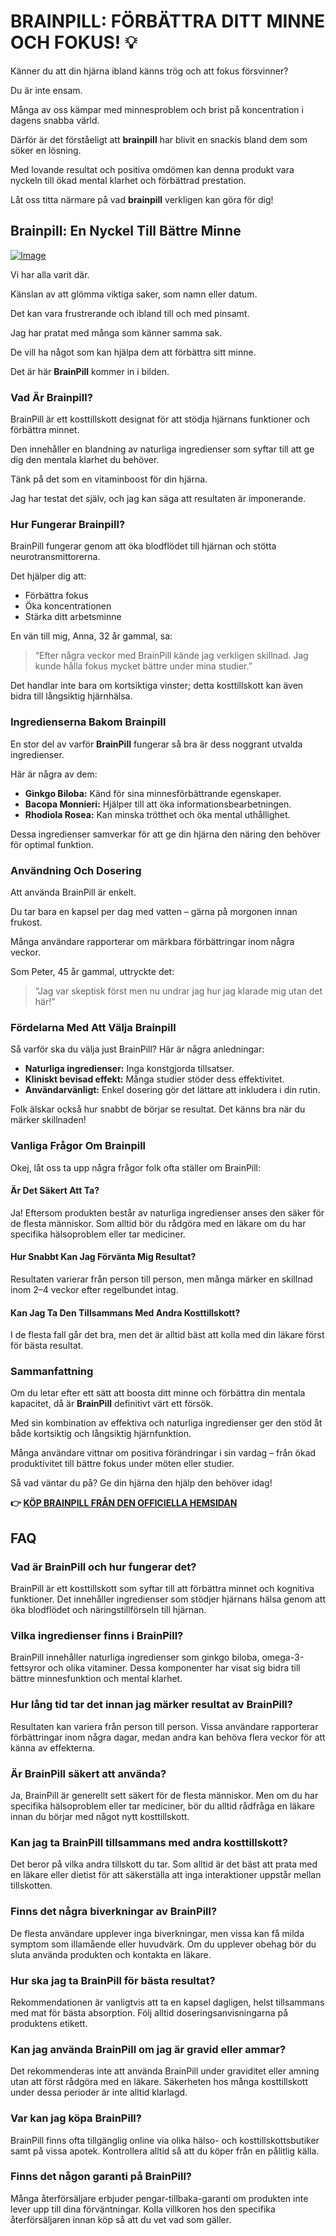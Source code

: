 # BRAINPILL: FÖRBÄTTRA DITT MINNE OCH FOKUS! 💡

Känner du att din hjärna ibland känns trög och att fokus försvinner?  

Du är inte ensam.  

Många av oss kämpar med minnesproblem och brist på koncentration i dagens snabba värld.  

Därför är det förståeligt att **brainpill** har blivit en snackis bland dem som söker en lösning.  

Med lovande resultat och positiva omdömen kan denna produkt vara nyckeln till ökad mental klarhet och förbättrad prestation.  

Låt oss titta närmare på vad **brainpill** verkligen kan göra för dig!

## Brainpill: En Nyckel Till Bättre Minne

[![Image](https://www2.sellhealth.com/134/brainpill_3_1.jpg)](https://gchaffi.com/50D4H3II)

Vi har alla varit där. 

Känslan av att glömma viktiga saker, som namn eller datum. 

Det kan vara frustrerande och ibland till och med pinsamt. 

Jag har pratat med många som känner samma sak.

De vill ha något som kan hjälpa dem att förbättra sitt minne.

Det är här **BrainPill** kommer in i bilden. 

### Vad Är Brainpill?

BrainPill är ett kosttillskott designat för att stödja hjärnans funktioner och förbättra minnet. 

Den innehåller en blandning av naturliga ingredienser som syftar till att ge dig den mentala klarhet du behöver.

Tänk på det som en vitaminboost för din hjärna.

Jag har testat det själv, och jag kan säga att resultaten är imponerande.

### Hur Fungerar Brainpill?

BrainPill fungerar genom att öka blodflödet till hjärnan och stötta neurotransmittorerna. 

Det hjälper dig att:

- Förbättra fokus
- Öka koncentrationen
- Stärka ditt arbetsminne

En vän till mig, Anna, 32 år gammal, sa:

> “Efter några veckor med BrainPill kände jag verkligen skillnad. Jag kunde hålla fokus mycket bättre under mina studier.”

Det handlar inte bara om kortsiktiga vinster; detta kosttillskott kan även bidra till långsiktig hjärnhälsa. 

### Ingredienserna Bakom Brainpill

En stor del av varför **BrainPill** fungerar så bra är dess noggrant utvalda ingredienser. 

Här är några av dem:

- **Ginkgo Biloba:** Känd för sina minnesförbättrande egenskaper.
- **Bacopa Monnieri:** Hjälper till att öka informationsbearbetningen.
- **Rhodiola Rosea:** Kan minska trötthet och öka mental uthållighet.

Dessa ingredienser samverkar för att ge din hjärna den näring den behöver för optimal funktion.

### Användning Och Dosering

Att använda BrainPill är enkelt. 

Du tar bara en kapsel per dag med vatten – gärna på morgonen innan frukost.

Många användare rapporterar om märkbara förbättringar inom några veckor.

Som Peter, 45 år gammal, uttryckte det:

> “Jag var skeptisk först men nu undrar jag hur jag klarade mig utan det här!”

### Fördelarna Med Att Välja Brainpill

Så varför ska du välja just BrainPill? Här är några anledningar:

- **Naturliga ingredienser:** Inga konstgjorda tillsatser.
- **Kliniskt bevisad effekt:** Många studier stöder dess effektivitet.
- **Användarvänligt:** Enkel dosering gör det lättare att inkludera i din rutin.

Folk älskar också hur snabbt de börjar se resultat. Det känns bra när du märker skillnaden!

### Vanliga Frågor Om Brainpill

Okej, låt oss ta upp några frågor folk ofta ställer om BrainPill:

#### Är Det Säkert Att Ta?

Ja! Eftersom produkten består av naturliga ingredienser anses den säker för de flesta människor. Som alltid bör du rådgöra med en läkare om du har specifika hälsoproblem eller tar mediciner.

#### Hur Snabbt Kan Jag Förvänta Mig Resultat?

Resultaten varierar från person till person, men många märker en skillnad inom 2–4 veckor efter regelbundet intag.

#### Kan Jag Ta Den Tillsammans Med Andra Kosttillskott?

I de flesta fall går det bra, men det är alltid bäst att kolla med din läkare först för bästa resultat.

### Sammanfattning

Om du letar efter ett sätt att boosta ditt minne och förbättra din mentala kapacitet, då är **BrainPill** definitivt värt ett försök.

Med sin kombination av effektiva och naturliga ingredienser ger den stöd åt både kortsiktig och långsiktig hjärnfunktion.

Många användare vittnar om positiva förändringar i sin vardag – från ökad produktivitet till bättre fokus under möten eller studier.

Så vad väntar du på? Ge din hjärna den hjälp den behöver idag!



**👉 [KÖP BRAINPILL FRÅN DEN OFFICIELLA HEMSIDAN](https://gchaffi.com/50D4H3II)**

## FAQ

### Vad är BrainPill och hur fungerar det?
BrainPill är ett kosttillskott som syftar till att förbättra minnet och kognitiva funktioner. Det innehåller ingredienser som stödjer hjärnans hälsa genom att öka blodflödet och näringstillförseln till hjärnan.

### Vilka ingredienser finns i BrainPill?
BrainPill innehåller naturliga ingredienser som ginkgo biloba, omega-3-fettsyror och olika vitaminer. Dessa komponenter har visat sig bidra till bättre minnesfunktion och mental klarhet.

### Hur lång tid tar det innan jag märker resultat av BrainPill?
Resultaten kan variera från person till person. Vissa användare rapporterar förbättringar inom några dagar, medan andra kan behöva flera veckor för att känna av effekterna.

### Är BrainPill säkert att använda?
Ja, BrainPill är generellt sett säkert för de flesta människor. Men om du har specifika hälsoproblem eller tar mediciner, bör du alltid rådfråga en läkare innan du börjar med något nytt kosttillskott.

### Kan jag ta BrainPill tillsammans med andra kosttillskott?
Det beror på vilka andra tillskott du tar. Som alltid är det bäst att prata med en läkare eller dietist för att säkerställa att inga interaktioner uppstår mellan tillskotten.

### Finns det några biverkningar av BrainPill?
De flesta användare upplever inga biverkningar, men vissa kan få milda symptom som illamående eller huvudvärk. Om du upplever obehag bör du sluta använda produkten och kontakta en läkare.

### Hur ska jag ta BrainPill för bästa resultat?
Rekommendationen är vanligtvis att ta en kapsel dagligen, helst tillsammans med mat för bästa absorption. Följ alltid doseringsanvisningarna på produktens etikett.

### Kan jag använda BrainPill om jag är gravid eller ammar?
Det rekommenderas inte att använda BrainPill under graviditet eller amning utan att först rådgöra med en läkare. Säkerheten hos många kosttillskott under dessa perioder är inte alltid klarlagd.

### Var kan jag köpa BrainPill?
BrainPill finns ofta tillgänglig online via olika hälso- och kosttillskottsbutiker samt på vissa apotek. Kontrollera alltid så att du köper från en pålitlig källa.

### Finns det någon garanti på BrainPill?
Många återförsäljare erbjuder pengar-tillbaka-garanti om produkten inte lever upp till dina förväntningar. Kolla villkoren hos den specifika återförsäljaren innan köp så att du vet vad som gäller.